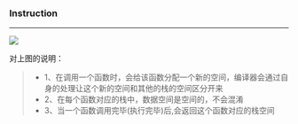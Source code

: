### Instruction
---
![](https://github.com/allenjol/images/blob/main/imgs/20220118110007.png)

对上图的说明：
>- 1、在调用一个函数时，会给该函数分配一个新的空间，编译器会通过自身的处理让这个新的空间和其他的栈的空间区分开来
>- 2、在每个函数对应的栈中，数据空间是空间的，不会混淆
>- 3、当一个函数调用完毕(执行完毕)后,会返回这个函数对应的栈空间

